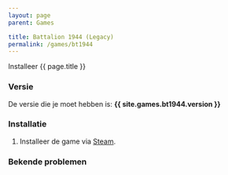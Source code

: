 ```yaml
---
layout: page
parent: Games

title: Battalion 1944 (Legacy)
permalink: /games/bt1944
---
```


Installeer {{ page.title }}

### Versie

De versie die je moet hebben is: **{{ site.games.bt1944.version }}**

### Installatie

1. Installeer de game via [Steam](steam://rungameid/489940).

### Bekende problemen
